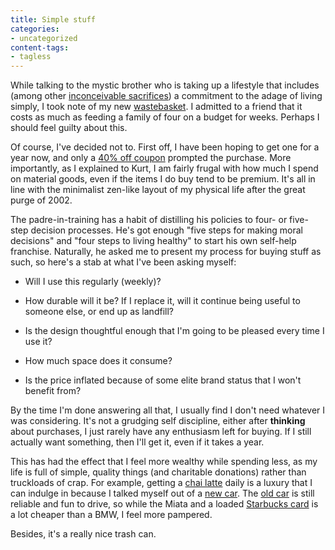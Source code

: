 ```yaml
---
title: Simple stuff
categories:
- uncategorized
content-tags:
- tagless
---
```


While talking to the mystic brother who is taking up a lifestyle that includes (among other [inconceivable sacrifices][1]) a commitment to the adage of living simply, I took note of my new [wastebasket][2].  I admitted to a friend that it costs as much as feeding a family of four on a budget for weeks.  Perhaps I should feel guilty about this.

   [1]: http://www.aegis.com/news/ct/2000/CT000202.html
   [2]: http://www.simplehuman.com/products/wastecans/IamSteel_butterfly.html

Of course, I've decided not to.  First off, I have been hoping to get one for a year now, and only a [40% off coupon][3] prompted the purchase.  More importantly, as I explained to Kurt, I am fairly frugal with how much I spend on material goods, even if the items I do buy tend to be premium.  It's all in line with the minimalist zen-like layout of my physical life after the great purge of 2002.

   [3]: http://www.organizedliving.com/

The padre-in-training has a habit of distilling his policies to four- or five-step decision processes.  He's got enough "five steps for making moral decisions" and "four steps to living healthy" to start his own self-help franchise.  Naturally, he asked me to present my process for buying stuff as such, so here's a stab at what I've been asking myself:




  * Will I use this regularly (weekly)?


  * How durable will it be?  If I replace it, will it continue being useful to someone else, or end up as landfill?


  * Is the design thoughtful enough that I'm going to be pleased every time I use it?


  * How much space does it consume?


  * Is the price inflated because of some elite brand status that I won't benefit from?

By the time I'm done answering all that, I usually find I don't need whatever I was considering.  It's not a grudging self discipline, either after **thinking** about purchases, I just rarely have any enthusiasm left for buying.  If I still actually want something, then I'll get it, even if it takes a year.

This has had the effect that I feel more wealthy while spending less, as my life is full of simple, quality things (and charitable donations) rather than truckloads of crap.  For example, getting a [chai latte][4] daily is a luxury that I can indulge in because I talked myself out of a [new
car][5].  The [old car][6] is still reliable and fun to drive, so while the Miata and a loaded [Starbucks
card][4] is a lot cheaper than a BMW, I feel more pampered.

   [4]: http://www.tazo.com/popups/tazo_chai.html
   [5]: http://www.z3roadster.com/r32.html
   [6]: http://www.miata.net/images/starlight.gif

Besides, it's a really nice trash can.
